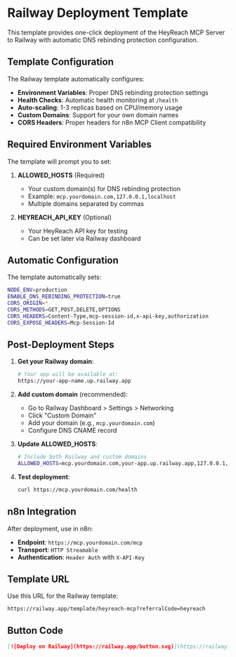 # Railway Deployment Template

This template provides one-click deployment of the HeyReach MCP Server to Railway with automatic DNS rebinding protection configuration.

## Template Configuration

The Railway template automatically configures:

- **Environment Variables**: Proper DNS rebinding protection settings
- **Health Checks**: Automatic health monitoring at `/health`
- **Auto-scaling**: 1-3 replicas based on CPU/memory usage
- **Custom Domains**: Support for your own domain names
- **CORS Headers**: Proper headers for n8n MCP Client compatibility

## Required Environment Variables

The template will prompt you to set:

1. **ALLOWED_HOSTS** (Required)
   - Your custom domain(s) for DNS rebinding protection
   - Example: `mcp.yourdomain.com,127.0.0.1,localhost`
   - Multiple domains separated by commas

2. **HEYREACH_API_KEY** (Optional)
   - Your HeyReach API key for testing
   - Can be set later via Railway dashboard

## Automatic Configuration

The template automatically sets:

```bash
NODE_ENV=production
ENABLE_DNS_REBINDING_PROTECTION=true
CORS_ORIGIN=*
CORS_METHODS=GET,POST,DELETE,OPTIONS
CORS_HEADERS=Content-Type,mcp-session-id,x-api-key,authorization
CORS_EXPOSE_HEADERS=Mcp-Session-Id
```

## Post-Deployment Steps

1. **Get your Railway domain**:
   ```bash
   # Your app will be available at:
   https://your-app-name.up.railway.app
   ```

2. **Add custom domain** (recommended):
   - Go to Railway Dashboard > Settings > Networking
   - Click "Custom Domain"
   - Add your domain (e.g., `mcp.yourdomain.com`)
   - Configure DNS CNAME record

3. **Update ALLOWED_HOSTS**:
   ```bash
   # Include both Railway and custom domains
   ALLOWED_HOSTS=mcp.yourdomain.com,your-app.up.railway.app,127.0.0.1,localhost
   ```

4. **Test deployment**:
   ```bash
   curl https://mcp.yourdomain.com/health
   ```

## n8n Integration

After deployment, use in n8n:

- **Endpoint**: `https://mcp.yourdomain.com/mcp`
- **Transport**: `HTTP Streamable`
- **Authentication**: `Header Auth` with `X-API-Key`

## Template URL

Use this URL for the Railway template:

```
https://railway.app/template/heyreach-mcp?referralCode=heyreach
```

## Button Code

```markdown
[![Deploy on Railway](https://railway.app/button.svg)](https://railway.app/template/heyreach-mcp?referralCode=heyreach)
```
